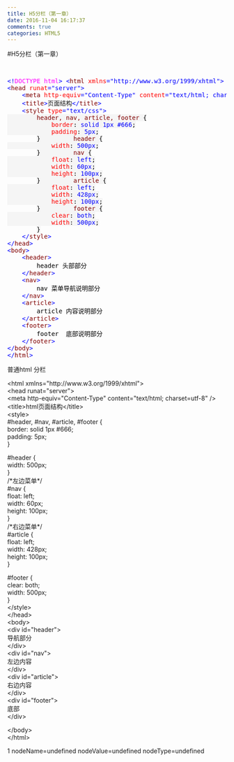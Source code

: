 ```yaml
---
title: H5分栏（第一章）
date: 2016-11-04 16:17:37
comments: true
categories: HTML5
---
```


#H5分栏（第一章）
<p>&nbsp;</p><div class="cnblogs_code">
<pre><span style="color: #0000ff">&lt;!</span><span style="color: #ff00ff">DOCTYPE html</span><span style="color: #0000ff">&gt;</span> <span style="color: #0000ff">&lt;</span><span style="color: #800000">html </span><span style="color: #ff0000">xmlns</span><span style="color: #0000ff">="http://www.w3.org/1999/xhtml"</span><span style="color: #0000ff">&gt;</span>
<span style="color: #0000ff">&lt;</span><span style="color: #800000">head </span><span style="color: #ff0000">runat</span><span style="color: #0000ff">="server"</span><span style="color: #0000ff">&gt;</span>
    <span style="color: #0000ff">&lt;</span><span style="color: #800000">meta </span><span style="color: #ff0000">http-equiv</span><span style="color: #0000ff">="Content-Type"</span><span style="color: #ff0000"> content</span><span style="color: #0000ff">="text/html; charset=utf-8"</span> <span style="color: #0000ff">/&gt;</span>
    <span style="color: #0000ff">&lt;</span><span style="color: #800000">title</span><span style="color: #0000ff">&gt;</span>页面结构<span style="color: #0000ff">&lt;/</span><span style="color: #800000">title</span><span style="color: #0000ff">&gt;</span>
    <span style="color: #0000ff">&lt;</span><span style="color: #800000">style </span><span style="color: #ff0000">type</span><span style="color: #0000ff">="text/css"</span><span style="color: #0000ff">&gt;</span><span style="background-color: #f5f5f5; color: #800000">
        header, nav, article, footer </span><span style="background-color: #f5f5f5; color: #000000">{</span><span style="background-color: #f5f5f5; color: #ff0000">
            border</span><span style="background-color: #f5f5f5; color: #000000">:</span><span style="background-color: #f5f5f5; color: #0000ff"> solid 1px #666</span><span style="background-color: #f5f5f5; color: #000000">;</span><span style="background-color: #f5f5f5; color: #ff0000">
            padding</span><span style="background-color: #f5f5f5; color: #000000">:</span><span style="background-color: #f5f5f5; color: #0000ff"> 5px</span><span style="background-color: #f5f5f5; color: #000000">;</span>
        <span style="background-color: #f5f5f5; color: #000000">}</span><span style="background-color: #f5f5f5; color: #800000">         header </span><span style="background-color: #f5f5f5; color: #000000">{</span><span style="background-color: #f5f5f5; color: #ff0000">
            width</span><span style="background-color: #f5f5f5; color: #000000">:</span><span style="background-color: #f5f5f5; color: #0000ff"> 500px</span><span style="background-color: #f5f5f5; color: #000000">;</span>
        <span style="background-color: #f5f5f5; color: #000000">}</span><span style="background-color: #f5f5f5; color: #800000">         nav </span><span style="background-color: #f5f5f5; color: #000000">{</span><span style="background-color: #f5f5f5; color: #ff0000">
            float</span><span style="background-color: #f5f5f5; color: #000000">:</span><span style="background-color: #f5f5f5; color: #0000ff"> left</span><span style="background-color: #f5f5f5; color: #000000">;</span><span style="background-color: #f5f5f5; color: #ff0000">
            width</span><span style="background-color: #f5f5f5; color: #000000">:</span><span style="background-color: #f5f5f5; color: #0000ff"> 60px</span><span style="background-color: #f5f5f5; color: #000000">;</span><span style="background-color: #f5f5f5; color: #ff0000">
            height</span><span style="background-color: #f5f5f5; color: #000000">:</span><span style="background-color: #f5f5f5; color: #0000ff"> 100px</span><span style="background-color: #f5f5f5; color: #000000">;</span>
        <span style="background-color: #f5f5f5; color: #000000">}</span><span style="background-color: #f5f5f5; color: #800000">         article </span><span style="background-color: #f5f5f5; color: #000000">{</span><span style="background-color: #f5f5f5; color: #ff0000">
            float</span><span style="background-color: #f5f5f5; color: #000000">:</span><span style="background-color: #f5f5f5; color: #0000ff"> left</span><span style="background-color: #f5f5f5; color: #000000">;</span><span style="background-color: #f5f5f5; color: #ff0000">
            width</span><span style="background-color: #f5f5f5; color: #000000">:</span><span style="background-color: #f5f5f5; color: #0000ff"> 428px</span><span style="background-color: #f5f5f5; color: #000000">;</span><span style="background-color: #f5f5f5; color: #ff0000">
            height</span><span style="background-color: #f5f5f5; color: #000000">:</span><span style="background-color: #f5f5f5; color: #0000ff"> 100px</span><span style="background-color: #f5f5f5; color: #000000">;</span>
        <span style="background-color: #f5f5f5; color: #000000">}</span><span style="background-color: #f5f5f5; color: #800000">         footer </span><span style="background-color: #f5f5f5; color: #000000">{</span><span style="background-color: #f5f5f5; color: #ff0000">
            clear</span><span style="background-color: #f5f5f5; color: #000000">:</span><span style="background-color: #f5f5f5; color: #0000ff"> both</span><span style="background-color: #f5f5f5; color: #000000">;</span><span style="background-color: #f5f5f5; color: #ff0000">
            width</span><span style="background-color: #f5f5f5; color: #000000">:</span><span style="background-color: #f5f5f5; color: #0000ff"> 500px</span><span style="background-color: #f5f5f5; color: #000000">;</span>
        <span style="background-color: #f5f5f5; color: #000000">}</span>
    <span style="color: #0000ff">&lt;/</span><span style="color: #800000">style</span><span style="color: #0000ff">&gt;</span>
<span style="color: #0000ff">&lt;/</span><span style="color: #800000">head</span><span style="color: #0000ff">&gt;</span>
<span style="color: #0000ff">&lt;</span><span style="color: #800000">body</span><span style="color: #0000ff">&gt;</span>
    <span style="color: #0000ff">&lt;</span><span style="color: #800000">header</span><span style="color: #0000ff">&gt;</span><span style="color: #000000">
        header 头部部分
    </span><span style="color: #0000ff">&lt;/</span><span style="color: #800000">header</span><span style="color: #0000ff">&gt;</span>
    <span style="color: #0000ff">&lt;</span><span style="color: #800000">nav</span><span style="color: #0000ff">&gt;</span><span style="color: #000000">
        nav 菜单导航说明部分
    </span><span style="color: #0000ff">&lt;/</span><span style="color: #800000">nav</span><span style="color: #0000ff">&gt;</span>
    <span style="color: #0000ff">&lt;</span><span style="color: #800000">article</span><span style="color: #0000ff">&gt;</span><span style="color: #000000">
        article 内容说明部分
    </span><span style="color: #0000ff">&lt;/</span><span style="color: #800000">article</span><span style="color: #0000ff">&gt;</span>
    <span style="color: #0000ff">&lt;</span><span style="color: #800000">footer</span><span style="color: #0000ff">&gt;</span><span style="color: #000000">
        footer  底部说明部分
    </span><span style="color: #0000ff">&lt;/</span><span style="color: #800000">footer</span><span style="color: #0000ff">&gt;</span>
<span style="color: #0000ff">&lt;/</span><span style="color: #800000">body</span><span style="color: #0000ff">&gt;</span>
<span style="color: #0000ff">&lt;/</span><span style="color: #800000">html</span><span style="color: #0000ff">&gt;</span></pre>
</div><p>普通html 分栏</p><p>&lt;html xmlns="http://www.w3.org/1999/xhtml"&gt;<br>&lt;head runat="server"&gt;<br>    &lt;meta http-equiv="Content-Type" content="text/html; charset=utf-8" /&gt;<br>    &lt;title&gt;html页面结构&lt;/title&gt;<br>    &lt;style&gt;<br>        #header, #nav, #article, #footer {<br>            border: solid 1px #666;<br>            padding: 5px;<br>        }</p><p>        #header {<br>            width: 500px;<br>        }<br>        /*左边菜单*/<br>        #nav {<br>            float: left;<br>            width: 60px;<br>            height: 100px;<br>        }<br>        /*右边菜单*/<br>        #article {<br>            float: left;<br>            width: 428px;<br>            height: 100px;<br>        }</p><p>        #footer {<br>            clear: both;<br>            width: 500px;<br>        }<br>    &lt;/style&gt;<br>&lt;/head&gt;<br>&lt;body&gt;<br>    &lt;div id="header"&gt;<br>        导航部分<br>    &lt;/div&gt;<br>    &lt;div id="nav"&gt;<br>        左边内容<br>    &lt;/div&gt;<br>    &lt;div id="article"&gt;<br>        右边内容<br>    &lt;/div&gt;<br>    &lt;div id="footer"&gt;<br>        底部<br>    &lt;/div&gt;</p><p>&lt;/body&gt;<br>&lt;/html&gt;</p>1 nodeName=undefined nodeValue=undefined nodeType=undefined
